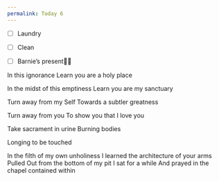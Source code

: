 ```yaml
---
permalink: Today 6
---
```

- [ ] Laundry 
- [ ] Clean
- [ ] Barnie’s present🎵🎶



In this ignorance 
Learn you are a holy place 

In the midst of this emptiness 
Learn you are my sanctuary 

Turn away from my Self 
Towards a subtler greatness 

Turn away from you 
To show you that I love you 

Take sacrament in urine 
Burning bodies 

Longing to be touched 

In the filth of my own unholiness 
I learned the architecture of your arms 
Pulled Out from the bottom of my pit 
I sat for a while 
And prayed 
in the chapel contained within